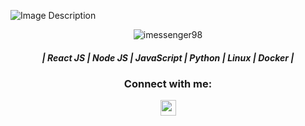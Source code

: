 
![Image Description](https://media.licdn.com/dms/image/D5616AQGxNkp8sW-MyQ/profile-displaybackgroundimage-shrink_350_1400/0/1686077546716?e=1697673600&v=beta&t=WaPu_B_6MbSV9iUQOJuKgI7QvfyWAbkvvJcSXnFL6Pg)
<p align="center"> <img src="https://komarev.com/ghpvc/?username=imessenger98&label=Profile%20views&color=0e75b6&style=flat" alt="imessenger98" /> 

<h5 align="center"> | React JS | Node JS | JavaScript | Python | Linux | Docker |</h5>
<h3 align="center">Connect with me:</h3>
<p align="center">
<a align="center" href="https://linkedin.com/in/muhammedyazeenan" target="blank"><img align="center" src="https://raw.githubusercontent.com/rahuldkjain/github-profile-readme-generator/master/src/images/icons/Social/linked-in-alt.svg" alt="muhammedyazeenan" height="25" width="25" /></a>
</p>
